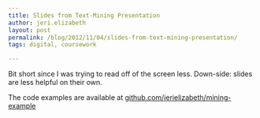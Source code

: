 ```yaml
---
title: Slides from Text-Mining Presentation
author: jeri.elizabeth
layout: post
permalink: /blog/2012/11/04/slides-from-text-mining-presentation/
tags: digital, coursework

---
```

Bit short since I was trying to read off of the screen less. Down-side: slides are less helpful on their own.



The code examples are available at [github.com/jerielizabeth/mining-example][1]

 [1]: https://github.com/jerielizabeth/mining-example